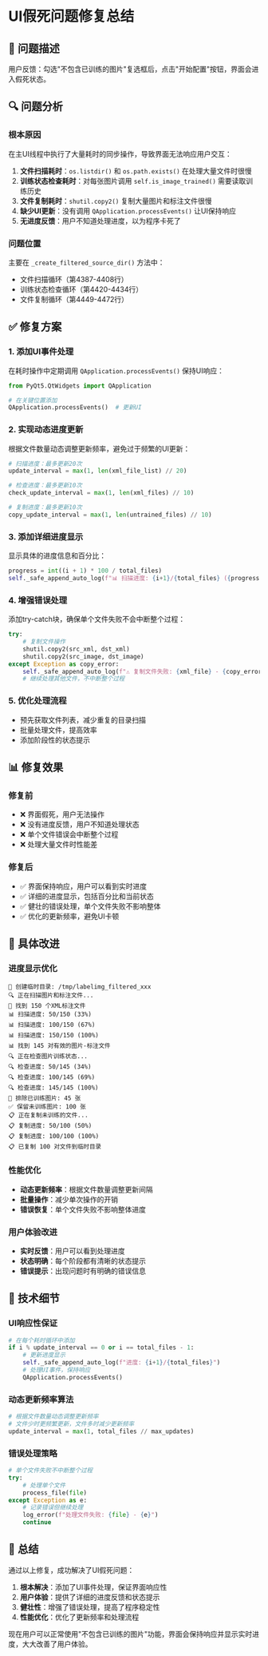 # UI假死问题修复总结

## 🐛 问题描述

用户反馈：勾选"不包含已训练的图片"复选框后，点击"开始配置"按钮，界面会进入假死状态。

## 🔍 问题分析

### 根本原因
在主UI线程中执行了大量耗时的同步操作，导致界面无法响应用户交互：

1. **文件扫描耗时**：`os.listdir()` 和 `os.path.exists()` 在处理大量文件时很慢
2. **训练状态检查耗时**：对每张图片调用 `self.is_image_trained()` 需要读取训练历史
3. **文件复制耗时**：`shutil.copy2()` 复制大量图片和标注文件很慢
4. **缺少UI更新**：没有调用 `QApplication.processEvents()` 让UI保持响应
5. **无进度反馈**：用户不知道处理进度，以为程序卡死了

### 问题位置
主要在 `_create_filtered_source_dir()` 方法中：
- 文件扫描循环（第4387-4408行）
- 训练状态检查循环（第4420-4434行）  
- 文件复制循环（第4449-4472行）

## ✅ 修复方案

### 1. 添加UI事件处理
在耗时操作中定期调用 `QApplication.processEvents()` 保持UI响应：

```python
from PyQt5.QtWidgets import QApplication

# 在关键位置添加
QApplication.processEvents()  # 更新UI
```

### 2. 实现动态进度更新
根据文件数量动态调整更新频率，避免过于频繁的UI更新：

```python
# 扫描进度：最多更新20次
update_interval = max(1, len(xml_file_list) // 20)

# 检查进度：最多更新10次  
check_update_interval = max(1, len(xml_files) // 10)

# 复制进度：最多更新10次
copy_update_interval = max(1, len(untrained_files) // 10)
```

### 3. 添加详细进度显示
显示具体的进度信息和百分比：

```python
progress = int((i + 1) * 100 / total_files)
self._safe_append_auto_log(f"📊 扫描进度: {i+1}/{total_files} ({progress}%)")
```

### 4. 增强错误处理
添加try-catch块，确保单个文件失败不会中断整个过程：

```python
try:
    # 复制文件操作
    shutil.copy2(src_xml, dst_xml)
    shutil.copy2(src_image, dst_image)
except Exception as copy_error:
    self._safe_append_auto_log(f"⚠️ 复制文件失败: {xml_file} - {copy_error}")
    # 继续处理其他文件，不中断整个过程
```

### 5. 优化处理流程
- 预先获取文件列表，减少重复的目录扫描
- 批量处理文件，提高效率
- 添加阶段性的状态提示

## 📊 修复效果

### 修复前
- ❌ 界面假死，用户无法操作
- ❌ 没有进度反馈，用户不知道处理状态
- ❌ 单个文件错误会中断整个过程
- ❌ 处理大量文件时性能差

### 修复后  
- ✅ 界面保持响应，用户可以看到实时进度
- ✅ 详细的进度显示，包括百分比和当前状态
- ✅ 健壮的错误处理，单个文件失败不影响整体
- ✅ 优化的更新频率，避免UI卡顿

## 🎯 具体改进

### 进度显示优化
```
📁 创建临时目录: /tmp/labelimg_filtered_xxx
🔍 正在扫描图片和标注文件...
📄 找到 150 个XML标注文件
📊 扫描进度: 50/150 (33%)
📊 扫描进度: 100/150 (67%)
📊 扫描进度: 150/150 (100%)
📊 找到 145 对有效的图片-标注文件
🔍 正在检查图片训练状态...
🔍 检查进度: 50/145 (34%)
🔍 检查进度: 100/145 (69%)
🔍 检查进度: 145/145 (100%)
🚫 排除已训练图片: 45 张
✅ 保留未训练图片: 100 张
📋 正在复制未训练的文件...
📋 复制进度: 50/100 (50%)
📋 复制进度: 100/100 (100%)
📋 已复制 100 对文件到临时目录
```

### 性能优化
- **动态更新频率**：根据文件数量调整更新间隔
- **批量操作**：减少单次操作的开销
- **错误恢复**：单个文件失败不影响整体进度

### 用户体验改进
- **实时反馈**：用户可以看到处理进度
- **状态明确**：每个阶段都有清晰的状态提示
- **错误提示**：出现问题时有明确的错误信息

## 🔧 技术细节

### UI响应性保证
```python
# 在每个耗时循环中添加
if i % update_interval == 0 or i == total_files - 1:
    # 更新进度显示
    self._safe_append_auto_log(f"进度: {i+1}/{total_files}")
    # 处理UI事件，保持响应
    QApplication.processEvents()
```

### 动态更新频率算法
```python
# 根据文件数量动态调整更新频率
# 文件少时更频繁更新，文件多时减少更新频率
update_interval = max(1, total_files // max_updates)
```

### 错误处理策略
```python
# 单个文件失败不中断整个过程
try:
    # 处理单个文件
    process_file(file)
except Exception as e:
    # 记录错误但继续处理
    log_error(f"处理文件失败: {file} - {e}")
    continue
```

## 🎉 总结

通过以上修复，成功解决了UI假死问题：

1. **根本解决**：添加了UI事件处理，保证界面响应性
2. **用户体验**：提供了详细的进度反馈和状态提示
3. **健壮性**：增强了错误处理，提高了程序稳定性
4. **性能优化**：优化了更新频率和处理流程

现在用户可以正常使用"不包含已训练的图片"功能，界面会保持响应并显示实时进度，大大改善了用户体验。
